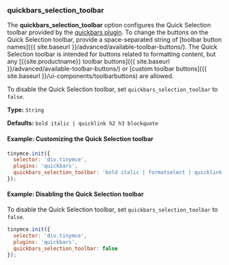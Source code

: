 ### quickbars_selection_toolbar

The **quickbars_selection_toolbar** option configures the Quick Selection toolbar provided by the [quickbars plugin]({{site.baseurl}}/plugins/opensource/quickbars). To change the buttons on the Quick Selection toolbar, provide a space-separated string of [toolbar button names]({{ site.baseurl }}/advanced/available-toolbar-buttons/). The Quick Selection toolbar is intended for buttons related to formatting content, but any [{{site.productname}} toolbar buttons]({{ site.baseurl }}/advanced/available-toolbar-buttons/) or [custom toolbar buttons]({{ site.baseurl }}/ui-components/toolbarbuttons) are allowed.

To disable the Quick Selection toolbar, set `quickbars_selection_toolbar` to `false`.

**Type:** `String`

**Defaults:** `bold italic | quicklink h2 h3 blockquote`

#### Example: Customizing the Quick Selection toolbar

```js
tinymce.init({
  selector: 'div.tinymce',
  plugins: 'quickbars',
  quickbars_selection_toolbar: 'bold italic | formatselect | quicklink blockquote'
});
```

#### Example: Disabling the Quick Selection toolbar

To disable the Quick Selection toolbar, set `quickbars_selection_toolbar` to `false`.

```js
tinymce.init({
  selector: 'div.tinymce',
  plugins: 'quickbars',
  quickbars_selection_toolbar: false
});
```
